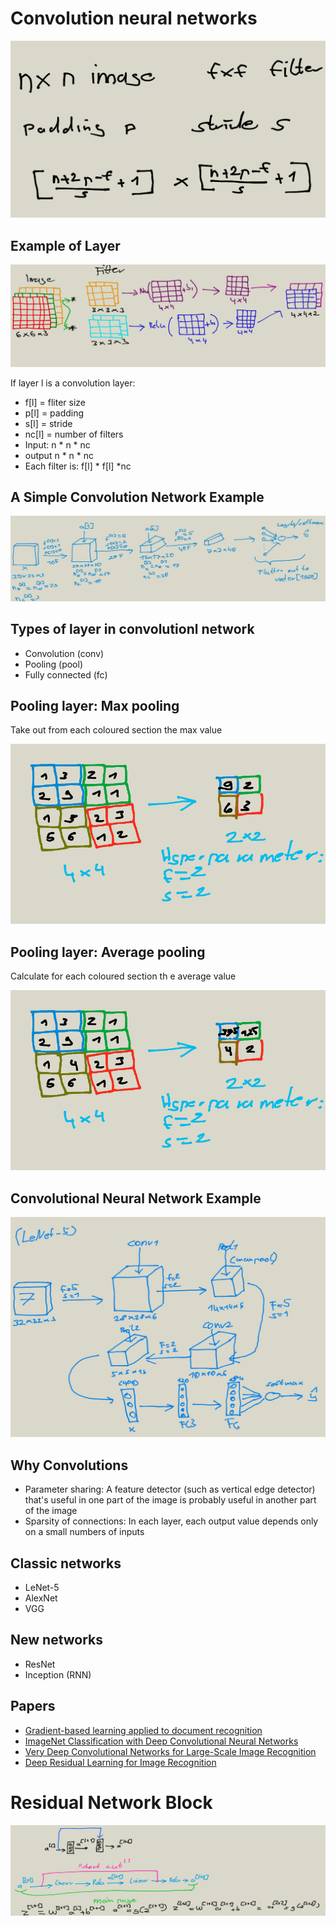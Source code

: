 # Convolution neural networks

![convolution_summary](images/convolution_summary.png)

## Example of Layer
![convolution_network_layer_example](images/convolution_network_layer_example.png)

If layer l is a convolution layer:

* f[l] = fliter size
* p[l] = padding
* s[l] = stride
* nc[l] = number of filters 
* Input: n * n * nc
* output n * n * nc
* Each filter is: f[l] * f[l] *nc

## A Simple Convolution Network Example

![A Simple Convolution Network Example](images/a_simple_convolution_network_example.png)

## Types of layer in convolutionl network

* Convolution (conv)
* Pooling (pool)
* Fully connected (fc)

## Pooling layer: Max pooling

Take out from each coloured section the max value 

![max](images/max_pooling.png)

## Pooling layer: Average pooling

Calculate for each coloured section th  e average value

![average](images/average_pooling.png)

## Convolutional Neural Network Example

![ Convolutional Neural Network Example](images/convolutional_neural_network_example.png)

## Why Convolutions

* Parameter sharing: A feature detector (such as vertical edge detector) that's useful in one part of the image is probably useful in
another part of the image
* Sparsity of connections: In each layer, each output value depends only on a small numbers of inputs

## Classic networks

* LeNet-5 
* AlexNet
* VGG

## New networks

* ResNet
* Inception (RNN)

## Papers

* [Gradient-based learning applied to document recognition](http://yann.lecun.com/exdb/publis/pdf/lecun-01a.pdf)
* [ImageNet Classification with Deep Convolutional
Neural Networks](https://papers.nips.cc/paper/4824-imagenet-classification-with-deep-convolutional-neural-networks.pdf)
* [Very Deep Convolutional Networks for Large-Scale Image Recognition](https://arxiv.org/pdf/1409.1556.pdf)
* [Deep Residual Learning for Image Recognition](https://arxiv.org/pdf/1512.03385.pdf)


# Residual Network Block

![residual_network](images/residual_block.png)


